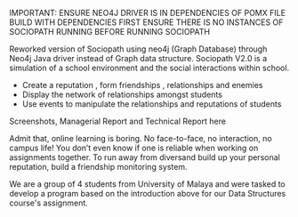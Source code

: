 IMPORTANT:
ENSURE NEO4J DRIVER IS IN DEPENDENCIES OF POMX FILE
BUILD WITH DEPENDENCIES FIRST
ENSURE THERE IS NO INSTANCES OF SOCIOPATH RUNNING BEFORE RUNNING SOCIOPATH

Reworked version of Sociopath using neo4j (Graph Database) through Neo4j Java driver instead of Graph data structure.
Sociopath V2.0 is a simulation of a school environment and the social interactions within school.
- Create a reputation , form friendships , relationships and enemies
- Display the network of relationships amongst students
- Use events to manipulate the relationships and reputations of students

Screenshots, Managerial Report and Technical Report here

Admit that, online learning is boring. No face-to-face, no interaction, no campus life! You don’t even know if one is reliable when working on assignments together. To run away from diversand build up your personal reputation, build a friendship monitoring system.

We are a group of 4 students from University of Malaya and were tasked to develop a program based on the introduction above for our Data Structures course's assignment.
